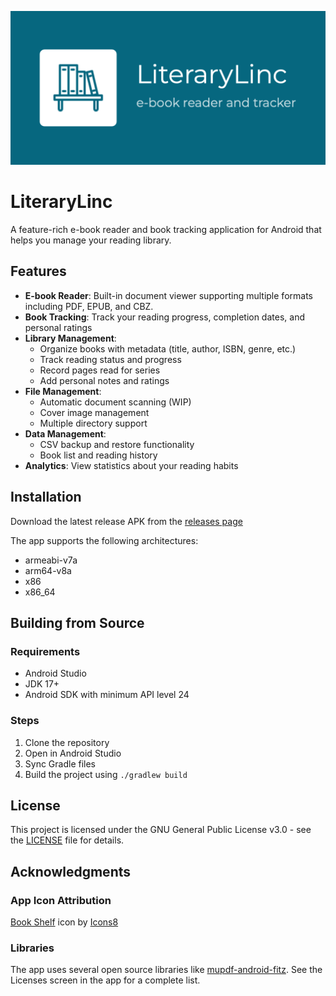 <p align="center">
  <img src="https://github.com/Enoch02/LiteraryLinc/blob/master/feature_graphic.png" alt="App Banner"/>
</p>

# LiteraryLinc

A feature-rich e-book reader and book tracking application for Android that helps you manage your reading library.

## Features

- **E-book Reader**: Built-in document viewer supporting multiple formats including PDF, EPUB, and CBZ.
- **Book Tracking**: Track your reading progress, completion dates, and personal ratings
- **Library Management**: 
  - Organize books with metadata (title, author, ISBN, genre, etc.)
  - Track reading status and progress
  - Record pages read for series
  - Add personal notes and ratings
- **File Management**:
  - Automatic document scanning (WIP)
  - Cover image management
  - Multiple directory support
- **Data Management**:
  - CSV backup and restore functionality
  - Book list and reading history
- **Analytics**: View statistics about your reading habits

## Installation

Download the latest release APK from the [releases page](https://github.com/Enoch02/LiteraryLinc/releases)

The app supports the following architectures:
- armeabi-v7a
- arm64-v8a
- x86
- x86_64

## Building from Source

### Requirements
- Android Studio
- JDK 17+
- Android SDK with minimum API level 24

### Steps
1. Clone the repository
2. Open in Android Studio
3. Sync Gradle files
4. Build the project using `./gradlew build`

## License

This project is licensed under the GNU General Public License v3.0 - see the [LICENSE](LICENSE) file for details.

## Acknowledgments

### App Icon Attribution
<a href="https://icons8.com/icon/23662/book-shelf">Book Shelf</a> icon by <a href="https://icons8.com">Icons8</a>

### Libraries
The app uses several open source libraries like [mupdf-android-fitz](https://github.com/ArtifexSoftware/mupdf-android-fitz). See the Licenses screen in the app for a complete list. 
